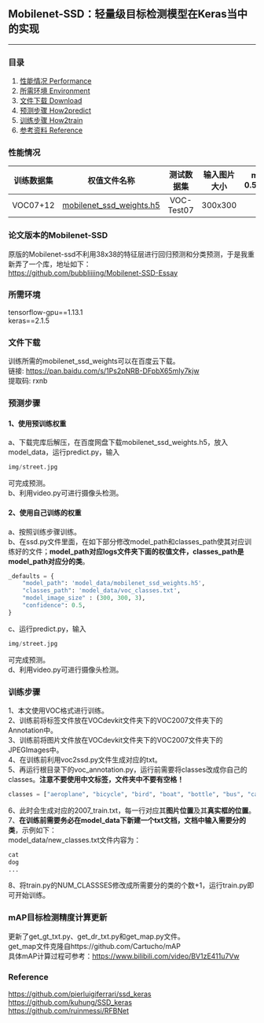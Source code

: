 ## Mobilenet-SSD：轻量级目标检测模型在Keras当中的实现
---

### 目录
1. [性能情况 Performance](#性能情况)
2. [所需环境 Environment](#所需环境)
3. [文件下载 Download](#文件下载)
4. [预测步骤 How2predict](#预测步骤)
5. [训练步骤 How2train](#训练步骤)
6. [参考资料 Reference](#Reference)

### 性能情况
| 训练数据集 | 权值文件名称 | 测试数据集 | 输入图片大小 | mAP 0.5:0.95 | mAP 0.5 |
| :-----: | :-----: | :------: | :------: | :------: | :-----: |
| VOC07+12 | [mobilenet_ssd_weights.h5](https://github.com/bubbliiiing/mobilenet-ssd-keras/releases/download/v1.0/mobilenet_ssd_weights.h5) | VOC-Test07 | 300x300| - | 64.60

### 论文版本的Mobilenet-SSD
原版的Mobilenet-ssd不利用38x38的特征层进行回归预测和分类预测，于是我重新弄了一个库，地址如下：   
https://github.com/bubbliiiing/Mobilenet-SSD-Essay

### 所需环境
tensorflow-gpu==1.13.1  
keras==2.1.5  

### 文件下载
训练所需的mobilenet_ssd_weights可以在百度云下载。    
链接: https://pan.baidu.com/s/1Ps2pNRB-DFpbX65mIy7kjw     
提取码: rxnb   

### 预测步骤
#### 1、使用预训练权重
a、下载完库后解压，在百度网盘下载mobilenet_ssd_weights.h5，放入model_data，运行predict.py，输入  
```python
img/street.jpg
```
可完成预测。  
b、利用video.py可进行摄像头检测。
#### 2、使用自己训练的权重
a、按照训练步骤训练。  
b、在ssd.py文件里面，在如下部分修改model_path和classes_path使其对应训练好的文件；**model_path对应logs文件夹下面的权值文件，classes_path是model_path对应分的类**。  
```python
_defaults = {
    "model_path": 'model_data/mobilenet_ssd_weights.h5',
    "classes_path": 'model_data/voc_classes.txt',
    "model_image_size" : (300, 300, 3),
    "confidence": 0.5,
}
```
c、运行predict.py，输入  
```python
img/street.jpg
```
可完成预测。  
d、利用video.py可进行摄像头检测。  

### 训练步骤
1、本文使用VOC格式进行训练。  
2、训练前将标签文件放在VOCdevkit文件夹下的VOC2007文件夹下的Annotation中。  
3、训练前将图片文件放在VOCdevkit文件夹下的VOC2007文件夹下的JPEGImages中。  
4、在训练前利用voc2ssd.py文件生成对应的txt。  
5、再运行根目录下的voc_annotation.py，运行前需要将classes改成你自己的classes。**注意不要使用中文标签，文件夹中不要有空格！**   
```python
classes = ["aeroplane", "bicycle", "bird", "boat", "bottle", "bus", "car", "cat", "chair", "cow", "diningtable", "dog", "horse", "motorbike", "person", "pottedplant", "sheep", "sofa", "train", "tvmonitor"]
```
6、此时会生成对应的2007_train.txt，每一行对应其**图片位置**及其**真实框的位置**。  
7、**在训练前需要务必在model_data下新建一个txt文档，文档中输入需要分的类**，示例如下：   
model_data/new_classes.txt文件内容为：   
```python
cat
dog
...
```
8、将train.py的NUM_CLASSSES修改成所需要分的类的个数+1，运行train.py即可开始训练。
### mAP目标检测精度计算更新
更新了get_gt_txt.py、get_dr_txt.py和get_map.py文件。  
get_map文件克隆自https://github.com/Cartucho/mAP  
具体mAP计算过程可参考：https://www.bilibili.com/video/BV1zE411u7Vw

### Reference
https://github.com/pierluigiferrari/ssd_keras  
https://github.com/kuhung/SSD_keras  
https://github.com/ruinmessi/RFBNet
